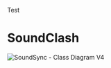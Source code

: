 Test
# SoundClash
![SoundSync - Class Diagram V4](https://github.com/user-attachments/assets/7b8c1da6-e624-4a0b-8d77-8e0d9b8ddc9a)
